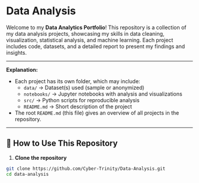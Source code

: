 # Data Analysis

Welcome to my **Data Analytics Portfolio**! This repository is a collection of my data analysis projects, showcasing my skills in data cleaning, visualization, statistical analysis, and machine learning. Each project includes code, datasets, and a detailed report to present my findings and insights.

---

**Explanation:**
- Each project has its own folder, which may include:
  - `data/` → Dataset(s) used (sample or anonymized)
  - `notebooks/` → Jupyter notebooks with analysis and visualizations
  - `src/` → Python scripts for reproducible analysis
  - `README.md` → Short description of the project
- The root `README.md` (this file) gives an overview of all projects in the repository.

---

## 📌 How to Use This Repository

1. **Clone the repository**
```bash
git clone https://github.com/Cyber-Trinity/Data-Analysis.git
cd data-analysis

